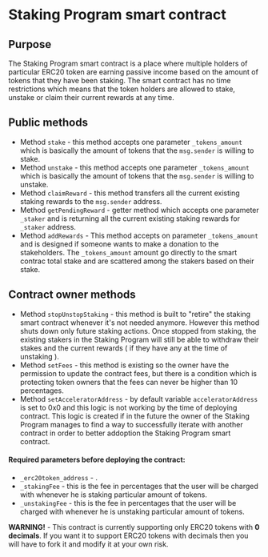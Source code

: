 # Staking Program smart contract

## Purpose
The Staking Program smart contract is a place where multiple holders of particular ERC20 token are earning passive income based on the amount of tokens that they have been staking. The smart contract has no time restrictions which means that the token holders are allowed to stake, unstake or claim their current rewards at any time.

## Public methods
* Method `stake` - this method accepts one parameter `_tokens_amount` which is basically the amount of tokens that the `msg.sender` is willing to stake.
* Method `unstake` - this method accepts one parameter `_tokens_amount` which is basically the amount of tokens that the `msg.sender` is willing to unstake.
* Method `claimReward` - this method transfers all the current existing staking rewards to the `msg.sender` address.
* Method `getPendingReward` - getter method which accepts one parameter `_staker` and is returning all the current existing staking rewards for `_staker` address.
* Method `addRewards` - This method accepts on parameter `_tokens_amount` and is designed if someone wants to make a donation to the stakeholders. The `_tokens_amount` amount go directly to the smart contrac total stake and are scattered among the stakers based on their stake.

## Contract owner methods
* Method `stopUnstopStaking` - this method is built to "retire" the staking smart contract whenever it's not needed anymore. However this method shuts down only future staking actions. Once stopped from staking, the existing stakers in the Staking Program will still be able to withdraw their stakes and the current rewards ( if they have any at the time of unstaking ).
* Method `setFees` - this method is existing so the owner have the permission to update the contract fees, but there is a condition which is protecting token owners that the fees can never be higher than 10 percentages.
* Method `setAcceleratorAddress` - by default variable `acceleratorAddress` is set to 0x0 and this logic is not working by the time of deploying contract. This logic is created if in the future the owner of the Staking Program manages to find a way to successfully iterate with another contract in order to better addoption the Staking Program smart contract.

#### Required parameters before deploying the contract:
* `_erc20token_address` - .
* `_stakingFee` - this is the fee in percentages that the user will be charged with whenever he is staking particular amount of tokens.
* `_unstakingFee` - this is the fee in percentages that the user will be charged with whenever he is unstaking particular amount of tokens.


**WARNING!** - This contract is currently supporting only ERC20 tokens with **0 decimals**. If you want it to support ERC20 tokens with decimals then you will have to fork it and modify it at your own risk.
